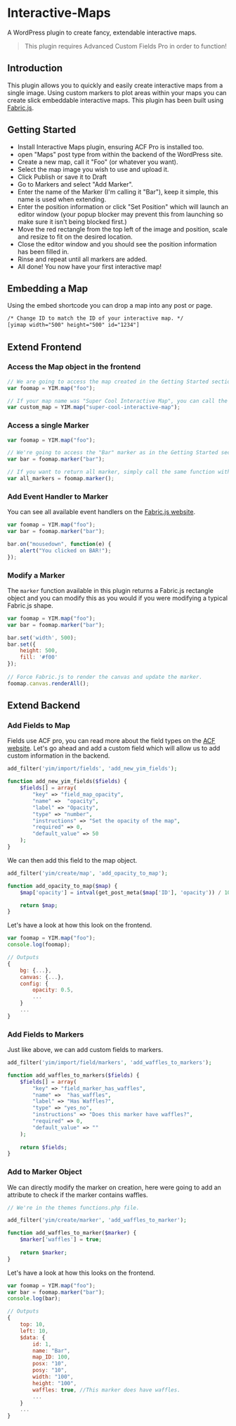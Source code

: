 # Interactive-Maps
A WordPress plugin to create fancy, extendable interactive maps.

> This plugin requires Advanced Custom Fields Pro in order to function!

## Introduction
This plugin allows you to quickly and easily create interactive maps from a single image. Using custom markers to plot areas within your maps you can create slick embeddable interactive maps. This plugin has been built using [Fabric.js](http://fabricjs.com/).

## Getting Started
- Install Interactive Maps plugin, ensuring ACF Pro is installed too.
- open "Maps" post type from within the backend of the WordPress site.
- Create a new map, call it "Foo" (or whatever you want).
- Select the map image you wish to use and upload it.
- Click Publish or save it to Draft
- Go to Markers and select "Add Marker".
- Enter the name of the Marker (I'm calling it "Bar"), keep it simple, this name is used when extending.
- Enter the position information or click "Set Position" which will launch an editor window (your popup blocker may prevent this from launching so make sure it isn't being blocked first.)
- Move the red rectangle from the top left of the image and position, scale and resize to fit on the desired location.
- Close the editor window and you should see the position information has been filled in.
- Rinse and repeat until all markers are added.
- All done! You now have your first interactive map!

## Embedding a Map
Using the embed shortcode you can drop a map into any post or page.

```html
/* Change ID to match the ID of your interactive map. */
[yimap width="500" height="500" id="1234"]
```

## Extend Frontend

### Access the Map object in the frontend
```javascript
// We are going to access the map created in the Getting Started section that we named Foo.
var foomap = YIM.map("foo");

// If your map name was "Super Cool Interactive Map", you can call the map as follows:
var custom_map = YIM.map("super-cool-interactive-map");
````

### Access a single Marker
```javascript	
var foomap = YIM.map("foo");

// We're going to access the "Bar" marker as in the Getting Started section.
var bar = foomap.marker("bar");

// If you want to return all marker, simply call the same function without passing an arguemtn.
var all_markers = foomap.marker();
```

### Add Event Handler to Marker
You can see all available event handlers on the [Fabric.js website](https://github.com/fabricjs/fabric.js/wiki/Working-with-events).

```javascript
var foomap = YIM.map("foo");
var bar = foomap.marker("bar");

bar.on("mousedown", function(e) {
	alert("You clicked on BAR!");
});
```

### Modify a Marker
The `marker` function available in this plugin returns a Fabric.js rectangle object and you can modify this as you would if you were modifying a typical Fabric.js shape.

```javascript
var foomap = YIM.map("foo");
var bar = foomap.marker("bar");

bar.set('width', 500);
bar.set({
	height: 500,
	fill: '#f00'
});
	
// Force Fabric.js to render the canvas and update the marker.
foomap.canvas.renderAll();
```

## Extend Backend

### Add Fields to Map
Fields use ACF pro, you can read more about the field types on the [ACF website](https://www.advancedcustomfields.com/resources/). Let's go ahead and add a custom field which will allow us to add custom information in the backend.

```php
add_filter('yim/import/fields', 'add_new_yim_fields');

function add_new_yim_fields($fields) {
	$fields[] = array(
		"key" => "field_map_opacity",
		"name" =>  "opacity",
		"label" => "Opacity",
		"type" => "number",
		"instructions" => "Set the opacity of the map",
		"required" => 0,
		"default_value" => 50
	);
}
```

We can then add this field to the map object.

```php
add_filter('yim/create/map', 'add_opacity_to_map');

function add_opacity_to_map($map) {
	$map['opacity'] = intval(get_post_meta($map['ID'], 'opacity')) / 100;

	return $map;
}
```

Let's have a look at how this look on the frontend.
```javascript
var foomap = YIM.map("foo");
console.log(foomap);

// Outputs
{
	bg: {...},
	canvas: {...},
	config: {
		opacity: 0.5,
		...
	}
	...
}
````

### Add Fields to Markers
Just like above, we can add custom fields to markers.
```php
add_filter('yim/import/field/markers', 'add_waffles_to_markers');

function add_waffles_to_markers($fields) {
	$fields[] = array(
		"key" => "field_marker_has_waffles",
		"name" =>  "has_waffles",
		"label" => "Has Waffles?",
		"type" => "yes_no",
		"instructions" => "Does this marker have waffles?",
		"required" => 0,
		"default_value" => ""
	);
	
	return $fields;
}
```


### Add to Marker Object
We can directly modify the marker on creation, here were going to add an attribute to check if the marker contains waffles.

```php
// We're in the themes functions.php file.

add_filter('yim/create/marker', 'add_waffles_to_marker');

function add_waffles_to_marker($marker) {
	$marker['waffles'] = true;
	
	return $marker;
}
```

Let's have a look at how this looks on the frontend.

```javascript
var foomap = YIM.map("foo");
var bar = foomap.marker("bar");
console.log(bar);

// Outputs
{
	top: 10,
	left: 10,
	$data: {
		id: 1,
		name: "Bar",
		map_ID: 100,
		posx: "10",
		posy: "10",
		width: "100",
		height: "100",
		waffles: true, //This marker does have waffles.
		...
	}
	...
}
```
